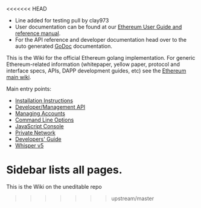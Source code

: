<<<<<<< HEAD
* Line added for testing pull by clay973
* User documentation can be found at our [Ethereum User Guide and reference manual](http://ethereum.gitbooks.io/frontier-guide/content/).
* For the API reference and developer documentation head over to the auto generated [GoDoc](https://godoc.org/github.com/ethereum/go-ethereum) documentation.

This is the Wiki for the official Ethereum golang implementation. For generic Ethereum-related information (whitepaper, yellow paper, protocol and interface specs, APIs, DAPP development guides, etc) see the [Ethereum main wiki](https://github.com/ethereum/wiki/wiki). 

Main entry points:

* [Installation Instructions](https://github.com/ethereum/go-ethereum/wiki/Building-Ethereum)
* [Developer/Management API](https://github.com/ethereum/go-ethereum/wiki/Management-APIs)
* [Managing Accounts](https://github.com/ethereum/go-ethereum/wiki/Managing-your-accounts)
* [Command Line Options](https://github.com/ethereum/go-ethereum/wiki/Command-Line-Options)
* [JavaScript Console](https://github.com/ethereum/go-ethereum/wiki/JavaScript-Console)
* [Private Network](https://github.com/ethereum/go-ethereum/wiki/Private-network)
* [Developers' Guide](https://github.com/ethereum/go-ethereum/wiki/Developers'-Guide)
* [Whisper v5](https://github.com/ethereum/go-ethereum/wiki/Whisper)

Sidebar lists all pages.
=======
This is the Wiki on the uneditable repo
>>>>>>> upstream/master
